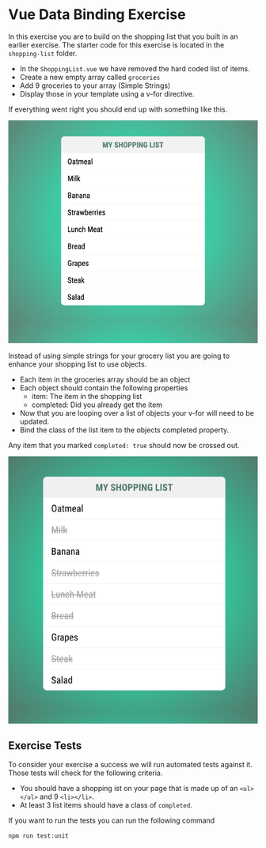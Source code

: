 # Vue Data Binding Exercise

In this exercise you are to build on the shopping list that you built in an earlier exercise. The starter code for this exercise is located in the `shopping-list` folder. 

* In the `ShoppingList.vue` we have removed the hard coded list of items. 
* Create a new empty array called `groceries`
* Add 9 groceries to your array (Simple Strings)
* Display those in your template using a v-for directive. 

If everything went right you should end up with something like this. 

![Shopping List](../img/shopping-list-simple.png)

Instead of using simple strings for your grocery list you are going to enhance your shopping list to use objects. 

* Each item in the groceries array should be an object
* Each object should contain the following properties
    * item: The item in the shopping list
    * completed: Did you already get the item
* Now that you are looping over a list of objects your v-for will need to be updated. 
* Bind the class of the list item to the objects completed property. 

Any item that you marked `completed: true` should now be crossed out. 

![Shopping List](../img/shopping-list-objects.png)


## Exercise Tests

To consider your exercise a success we will run automated tests against it. Those tests will check for the following criteria.

* You should have a shopping ist on your page that is made up of an `<ul></ul>` and 9 `<li></li>`.
* At least 3 list items should have a class of `completed`.

If you want to run the tests you can run the following command

```bash
npm run test:unit
```